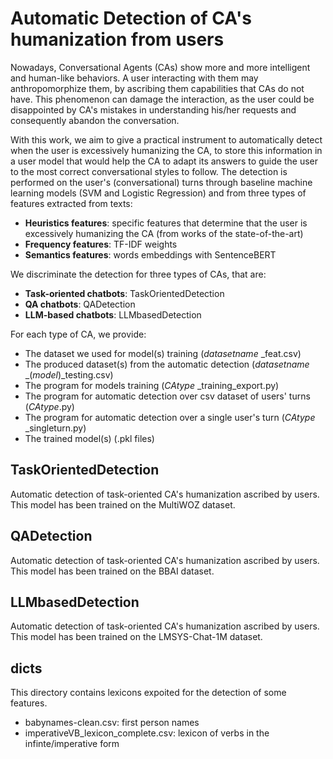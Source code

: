 # Automatic Detection of CA's humanization from users

Nowadays, Conversational Agents (CAs) show more and more intelligent and human-like behaviors. A user interacting with them may anthropomorphize them, by ascribing them capabilities that CAs do not have. 
This phenomenon can damage the interaction, as the user could be disappointed by CA's mistakes in understanding his/her requests and consequently abandon the conversation.

With this work, we aim to give a practical instrument to automatically detect when the user is excessively humanizing the CA, to store this information in a user model that would help the CA to adapt its answers to guide the user to the most correct conversational styles to follow.
The detection is performed on the user's (conversational) turns through baseline machine learning models (SVM and Logistic Regression) and from three types of features extracted from texts:

- **Heuristics features**: specific features that determine that the user is excessively humanizing the CA (from works of the state-of-the-art)
- **Frequency features**: TF-IDF weights
- **Semantics features**: words embeddings with SentenceBERT

We discriminate the detection for three types of CAs, that are:

- **Task-oriented chatbots**: TaskOrientedDetection
- **QA chatbots**: QADetection
- **LLM-based chatbots**: LLMbasedDetection

For each type of CA, we provide:
- The dataset we used for model(s) training (_datasetname_ _feat.csv)
- The produced dataset(s) from the automatic detection (_datasetname_ _(_model_)_testing.csv)
- The program for models training (_CAtype_ _training_export.py)
- The program for automatic detection over csv dataset of users' turns (_CAtype_.py)
- The program for automatic detection over a single user's turn (_CAtype_ _singleturn.py)
- The trained model(s) (.pkl files)

## TaskOrientedDetection

Automatic detection of task-oriented CA's humanization ascribed by users.
This model has been trained on the MultiWOZ dataset.


## QADetection

Automatic detection of task-oriented CA's humanization ascribed by users.
This model has been trained on the BBAI dataset.

## LLMbasedDetection

Automatic detection of task-oriented CA's humanization ascribed by users.
This model has been trained on the LMSYS-Chat-1M dataset.

## dicts

This directory contains lexicons expoited for the detection of some features. 

- babynames-clean.csv: first person names
- imperativeVB_lexicon_complete.csv: lexicon of verbs in the infinte/imperative form


